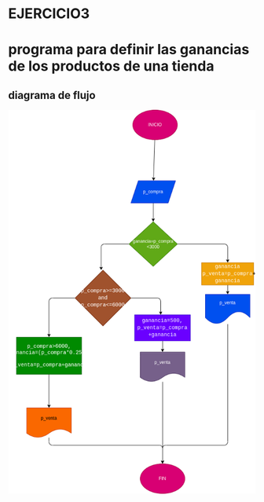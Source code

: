 # EJERCICIO3

# programa para definir las ganancias de los productos de una tienda


## diagrama de flujo
![digrama de flujo](diagrama.png "diagrama de flujo")